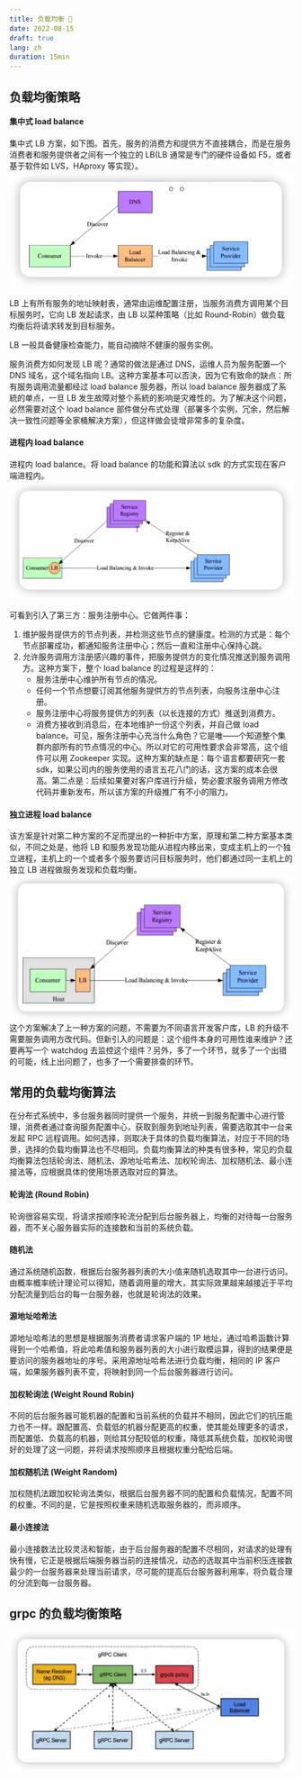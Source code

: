 ```yaml
---
title: 负载均衡 📒
date: 2022-08-15
draft: true
lang: zh
duration: 15min
---
```


## 负载均衡策略

#### 集中式 load balance

集中式 LB 方案，如下图。首先，服务的消费方和提供方不直接耦合，而是在服务消费者和服务提供者之间有一个独立的 LB(LB 通常是专门的硬件设备如 F5，或者基于软件如 LVS，HAproxy 等实现）。
![集中式](/public/images/load-balancing/1-1.png)

LB 上有所有服务的地址映射表，通常由运维配置注册，当服务消费方调用某个目标服务时，它向 LB 发起请求，由 LB 以菜种策略（比如 Round-Robin）做负载均衡后将请求转发到目标服务。

LB 一般具备健康检查能力，能自动摘除不健康的服务实例。

服务消费方如何发现 LB 呢？通常的做法是通过 DNS，运维人员为服务配置—个 DNS 域名，这个域名指向 LB。这种方案基本可以否決，因为它有致命的缺点：所有服务调用流量都经过 load balance 服务器，所以 load balance 服务器成了系統的单点，一旦 LB 发生故障对整个系統的影响是灾难性的。为了解决这个问题，必然需要对这个 load balance 部件做分布式处理（部署多个实例，冗余，然后解决一致性问题等全家桶解决方案），但这样做会徒增非常多的复杂度。

#### 进程内 load balance

进程内 load balance。将 load balance 的功能和算法以 sdk 的方式实现在客户端进程内。
![进程内](/public/images/load-balancing/1-2.png)

可看到引入了第三方：服务注册中心。它做两件事：

1. 维护服务提供方的节点列表，并检测这些节点的健康度。检测的方式是：每个节点部署成功，都通知服务注册中心；然后一直和注册中心保持心跳。
2. 允许服务调用方注册感兴趣的事件，把服务提供方的变化情况推送到服务调用方。这种方案下，整个 load balance 的过程是这样的：
   - 服务注册中心维护所有节点的情况。
   - 任何一个节点想要订阅其他服务提供方的节点列表，向服务注册中心注册。
   - 服务注册中心将服务提供方的列表（以长连接的方式）推送到消费方。
   - 消费方接收到消息后，在本地维护一份这个列表，并自己做 load balance。可见，服务注册中心充当什么角色？它是唯——个知道整个集群内部所有的节点情况的中心。所以对它的可用性要求会非常高，这个组件可以用 Zookeeper 实现。这种方案的缺点是：每个语言都要研究一套 sdk，如果公司内的服务使用的语言五花八门的话，这方案的成本会很高。第二点是：后续如果要对客户库进行升级，势必要求服务调用方修改代码并重新发布，所以该方案的升级推广有不小的阻力。

#### 独立进程 load balance

该方案是针对第二种方案的不足而提出的一种折中方案，原理和第二种方案基本类似，不同之处是，他将 LB 和服务发现功能从进程内移出来，变成主机上的一个独立进程，主机上的一个或者多个服务要访问目标服务时，他们都通过同一主机上的独立 LB 进程做服务发现和负载均衡。
![独立进程](/public/images/load-balancing/1-3.png)
这个方案解决了上一种方案的问题，不需要为不同语言开发客户库，LB 的升级不需要服务调用方改代码。但新引入的问题是：这个组件本身的可用性谁来维护？还要再写一个 watchdog 去监控这个组件？另外，多了一个环节，就多了一个出错的可能，线上出问题了，也多了一个需要排查的环节。

## 常用的负载均衡算法

在分布式系统中，多台服务器同时提供一个服务，并统一到服务配置中心进行管理，消费者通过查询服务配置中心，获取到服务到地址列表，需要选取其中一台来发起 RPC 远程调用。如何选择，则取决于具体的负载均衡算法，对应于不同的场景，选择的负载均衡算法也不尽相同。负载均衡算法的种类有很多种，常见的负载均衡算法包括轮询法、随机法、源地址哈希法、加权轮询法、加权随机法、最小连接法等，应根据具体的使用场景选取对应的算法。

#### 轮询法 (Round Robin)

轮询很容易实现，将请求按顺序轮流分配到后台服务器上，均衡的对待每一台服务器，而不关心服务器实际的连接数和当前的系统负载。

#### 随机法

通过系统随机函数，根据后台服务器列表的大小值来随机选取其中一台进行访问。由概率概率统计理论可以得知，随着调用量的增大，其实际效果越来越接近于平均分配流量到后台的每一台服务器，也就是轮询法的效果。

#### 源地址哈希法

源地址哈希法的思想是根据服务消费者请求客户端的 1P 地址，通过哈希函数计算得到一个哈希值，将此哈希值和服务器列表的大小进行取模运算，得到的结果便是要访问的服务器地址的序号。采用源地址哈希法进行负载均衡，相同的 IP 客户端，如果服务器列表不变，将映射到同一个后台服务器进行访问。

#### 加权轮询法 (Weight Round Robin)

不同的后台服务器可能机器的配置和当前系统的负载并不相同，因此它们的抗压能力也不一样。跟配置高、负载低的机器分配更高的权重，使其能处理更多的请求，而配置低、负载高的机器，则给其分配较低的权重，降低其系统负载，加权轮询很好的处理了这一问题，并将请求按照顺序且根据权重分配给后端。

#### 加权随机法 (Weight Random)

加权随机法跟加权轮询法类似，根据后台服务器不同的配置和负载情况，配置不同的权重。不同的是，它是按照权重来随机选取服务器的，而非顺序。

#### 最小连接法

最小连接数法比较灵活和智能，由于后台服务器的配置不尽相同，对请求的处理有快有慢，它正是根据后端服务器当前的连接情况，动态的选取其中当前积压连接数最少的一台服务器来处理当前请求，尽可能的提高后台服务器利用率，将负载合理的分流到每一台服务器。

## grpc 的负载均衡策略

![grpc](/public/images/load-balancing/1-4.png)

